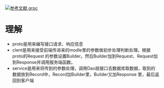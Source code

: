 [![](https://img.shields.io/badge/参考文献-grpc-yellow.svg "参考文献 grpc")](https://book.eddycjy.com/golang/grpc/install.html)


# 理解
- proto是用来编写接口请求、响应信息
- clent是用来接受前端传进来的modle里的参数做初步处理判断处理。根据proto的Request 的参数设置Builder。然后Builder加到Request、Request加到Response并调用服务端函数。
- service是用来将传到的参数处理，调用Dao层接口去数据库取数据，取到的数据放到Record中，Record加Builder里，Builder又加Response 里，最后返回到客户端


